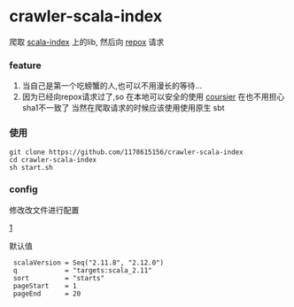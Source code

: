 # crawler-scala-index

爬取 [scala-index](https://index.scala-lang.org) 上的lib,
然后向 [repox](https://github.com/Centaur/repox) 请求

### feature 
 1. 当自己是第一个吃螃蟹的人,也可以不用漫长的等待...
 2. 因为已经向repox请求过了,so 在本地可以安全的使用 [coursier](https://github.com/alexarchambault/coursier)
在也不用担心sha1不一致了
当然在爬取请求的时候应该使用使用原生 sbt
 
 
 
### 使用

```
git clone https://github.com/1178615156/crawler-scala-index
cd crawler-scala-index
sh start.sh 
```

### config 
修改改文件进行配置 

[1](src/main/scala/crawler/scalaindex/CrawlerScalaIndexConfig.scala)

默认值
```
 scalaVersion = Seq("2.11.8", "2.12.0")
 q            = "targets:scala_2.11"
 sort         = "starts"
 pageStart    = 1
 pageEnd      = 20
```